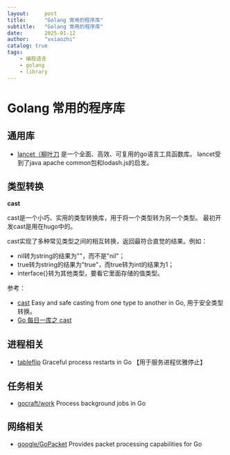 ```yaml
---
layout:     post
title:      "Golang 常用的程序库"
subtitle:   "Golang 常用的程序库"
date:       2025-01-12
author:     "vxiaozhi"
catalog: true
tags:
    - 编程语言
    - golang
    - library
---
```


# Golang 常用的程序库

## 通用库

- [lancet（柳叶刀](https://github.com/duke-git/lancet) 是一个全面、高效、可复用的go语言工具函数库。 lancet受到了java apache common包和lodash.js的启发。

## 类型转换

**cast**

cast是一个小巧、实用的类型转换库，用于将一个类型转为另一个类型。 最初开发cast是用在hugo中的。

cast实现了多种常见类型之间的相互转换，返回最符合直觉的结果。例如：

- nil转为string的结果为""，而不是"nil"；
- true转为string的结果为"true"，而true转为int的结果为1；
- interface{}转为其他类型，要看它里面存储的值类型。

参考：

- [cast](https://github.com/spf13/cast) Easy and safe casting from one type to another in Go, 用于安全类型转换。
- [Go 每日一库之 cast](https://darjun.github.io/2020/01/20/godailylib/cast/)

## 进程相关

- [tableflip](https://github.com/cloudflare/tableflip) Graceful process restarts in Go 【用于服务进程优雅停止】

## 任务相关

- [gocraft/work](https://github.com/gocraft/work) Process background jobs in Go

## 网络相关

- [google/GoPacket](https://github.com/google/gopacket) Provides packet processing capabilities for Go
